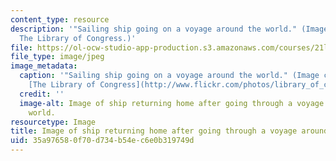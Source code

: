 ```yaml
---
content_type: resource
description: '"Sailing ship going on a voyage around the world." (Image courtesy of
  The Library of Congress.)'
file: https://ol-ocw-studio-app-production.s3.amazonaws.com/courses/21l-463-renaissance-literature-fall-2008/35a976580f70d734b54ec6e0b319749d_21l-463f08-th.jpg
file_type: image/jpeg
image_metadata:
  caption: '"Sailing ship going on a voyage around the world." (Image courtesy of
    [The Library of Congress](http://www.flickr.com/photos/library_of_congress/2163497682/).)'
  credit: ''
  image-alt: Image of ship returning home after going through a voyage around the
    world.
resourcetype: Image
title: Image of ship returning home after going through a voyage around the world
uid: 35a97658-0f70-d734-b54e-c6e0b319749d
---
```

